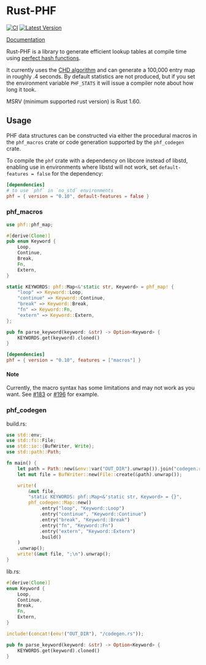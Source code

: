 # Rust-PHF

[![CI](https://github.com/rust-phf/rust-phf/actions/workflows/ci.yml/badge.svg)](https://github.com/rust-phf/rust-phf/actions/workflows/ci.yml) [![Latest Version](https://img.shields.io/crates/v/phf.svg)](https://crates.io/crates/phf)

[Documentation](https://docs.rs/phf)

Rust-PHF is a library to generate efficient lookup tables at compile time using
[perfect hash functions](http://en.wikipedia.org/wiki/Perfect_hash_function).

It currently uses the
[CHD algorithm](http://cmph.sourceforge.net/papers/esa09.pdf) and can generate
a 100,000 entry map in roughly .4 seconds. By default statistics are not
produced, but if you set the environment variable `PHF_STATS` it will issue
a compiler note about how long it took.

MSRV (minimum supported rust version) is Rust 1.60.

## Usage

PHF data structures can be constructed via either the procedural
macros in the `phf_macros` crate or code generation supported by the
`phf_codegen` crate.

To compile the `phf` crate with a dependency on
libcore instead of libstd, enabling use in environments where libstd
will not work, set `default-features = false` for the dependency:

```toml
[dependencies]
# to use `phf` in `no_std` environments
phf = { version = "0.10", default-features = false }
```

### phf_macros

```rust
use phf::phf_map;

#[derive(Clone)]
pub enum Keyword {
    Loop,
    Continue,
    Break,
    Fn,
    Extern,
}

static KEYWORDS: phf::Map<&'static str, Keyword> = phf_map! {
    "loop" => Keyword::Loop,
    "continue" => Keyword::Continue,
    "break" => Keyword::Break,
    "fn" => Keyword::Fn,
    "extern" => Keyword::Extern,
};

pub fn parse_keyword(keyword: &str) -> Option<Keyword> {
    KEYWORDS.get(keyword).cloned()
}
```

```toml
[dependencies]
phf = { version = "0.10", features = ["macros"] }
```

#### Note

Currently, the macro syntax has some limitations and may not
work as you want. See [#183] or [#196] for example.

[#183]: https://github.com/rust-phf/rust-phf/issues/183
[#196]: https://github.com/rust-phf/rust-phf/issues/196

### phf_codegen

build.rs:

```rust
use std::env;
use std::fs::File;
use std::io::{BufWriter, Write};
use std::path::Path;

fn main() {
    let path = Path::new(&env::var("OUT_DIR").unwrap()).join("codegen.rs");
    let mut file = BufWriter::new(File::create(&path).unwrap());

    write!(
        &mut file,
        "static KEYWORDS: phf::Map<&'static str, Keyword> = {}",
        phf_codegen::Map::new()
            .entry("loop", "Keyword::Loop")
            .entry("continue", "Keyword::Continue")
            .entry("break", "Keyword::Break")
            .entry("fn", "Keyword::Fn")
            .entry("extern", "Keyword::Extern")
            .build()
    )
    .unwrap();
    write!(&mut file, ";\n").unwrap();
}
```

lib.rs:

```rust
#[derive(Clone)]
enum Keyword {
    Loop,
    Continue,
    Break,
    Fn,
    Extern,
}

include!(concat!(env!("OUT_DIR"), "/codegen.rs"));

pub fn parse_keyword(keyword: &str) -> Option<Keyword> {
    KEYWORDS.get(keyword).cloned()
}
```
